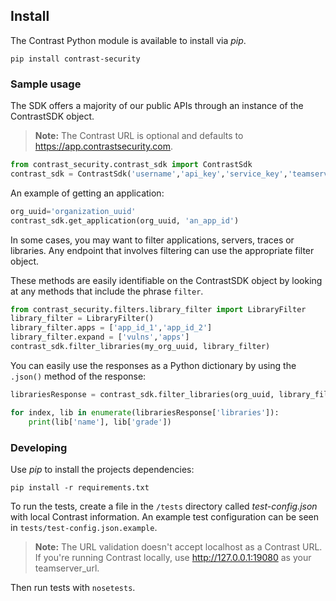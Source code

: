 <!--
title: "Python SDK"
description: "Install and use Python SDK"
tags: "tools access python sdk agent installation develop"
-->


## Install
The Contrast Python module is available to install via *pip*.
```commandline
pip install contrast-security
```

### Sample usage
The SDK offers a majority of our public APIs through an instance of the ContrastSDK object.

> **Note:** The Contrast URL is optional and defaults to https://app.contrastsecurity.com.

```python
from contrast_security.contrast_sdk import ContrastSdk
contrast_sdk = ContrastSdk('username','api_key','service_key','teamserver_url')
```

An example of getting an application:

```python
org_uuid='organization_uuid'
contrast_sdk.get_application(org_uuid, 'an_app_id')
```

In some cases, you may want to filter applications, servers, traces or libraries. Any endpoint that involves filtering can use the appropriate filter object.

These methods are easily identifiable on the ContrastSDK object by looking at any methods that include the phrase `filter`.

```python
from contrast_security.filters.library_filter import LibraryFilter
library_filter = LibraryFilter()
library_filter.apps = ['app_id_1','app_id_2']
library_filter.expand = ['vulns','apps']
contrast_sdk.filter_libraries(my_org_uuid, library_filter)
```

You can easily use the responses as a Python dictionary by using the `.json()` method of the response:

```python
librariesResponse = contrast_sdk.filter_libraries(org_uuid, library_filter).json()

for index, lib in enumerate(librariesResponse['libraries']):
    print(lib['name'], lib['grade'])
```

### Developing
Use *pip* to install the projects dependencies:

```commandline
pip install -r requirements.txt
```

To run the tests, create a file in the `/tests` directory called *test-config.json* with local Contrast information. An example test configuration can be seen in `tests/test-config.json.example`.

> **Note:** The URL validation doesn't accept localhost as a Contrast URL. If you're running Contrast locally, use http://127.0.0.1:19080 as your teamserver_url.

Then run tests with ```nosetests```.

